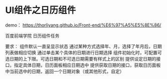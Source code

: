 # UI组件之日历组件

demo：  https://thorliyang.github.io/Front-end/%E6%97%A5%E5%8E%86/

百度前端学院 日历组件任务

要求：
组件默认一直呈显示状态
通过某种方式选择年、月，选择了年月后，日期列表做相应切换
通过单击某个具体的日期进行日期选择
组件初始化时，可配置可选日期的上下限。可选日期和不可选日期需要有样式上的区别
提供设定日期的接口，指定具体日期，日历面板相应日期选中
提供获取日期的接口，获取日历面板中当前选中的日期，返回一个日期对象（或其他形式，自定）
